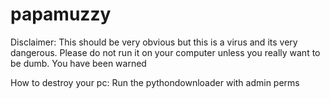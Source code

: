 # papamuzzy
Disclaimer: This should be very obvious but this is a virus and its very dangerous. Please do not run it on your computer unless you really want to be dumb. You have been warned

How to destroy your pc:
Run the pythondownloader with admin perms
